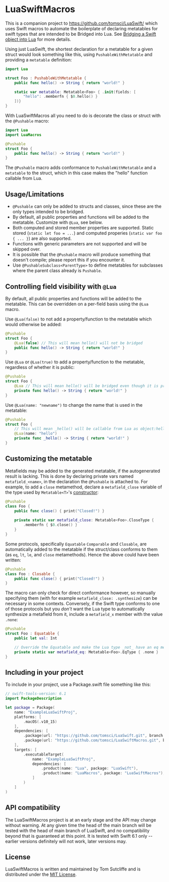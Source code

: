 # LuaSwiftMacros

This is a companion project to https://github.com/tomsci/LuaSwift/ which uses Swift macros to automate the boilerplate of declaring metatables for swift types that are intended to be Bridged into Lua. See [Bridging a Swift object into Lua](https://tomsci.github.io/LuaSwift/documentation/lua/bridgingswifttolua/) for more details.

Using just LuaSwift, the shortest declaration for a metatable for a given struct would look something like this, using `PushableWithMetatable` and providing a `metatable` definition:

```swift
import Lua

struct Foo : PushableWithMetatable {
    public func hello() -> String { return "world!" }

    static var metatable: Metatable<Foo> { .init(fields: [
        "hello": .memberfn { $0.hello() }
    ])}
}
```

With LuaSwiftMacros all you need to do is decorate the class or struct with the `@Pushable` macro:

```swift
import Lua
import LuaMacros

@Pushable
struct Foo {
    public func hello() -> String { return "world!" }
}
```

The `@Pushable` macro adds conformance to `PushableWithMetatable` and a `metatable` to the struct, which in this case makes the "hello" function callable from Lua.

## Usage/Limitations

* `@Pushable` can only be added to structs and classes, since these are the only types intended to be bridged. 
* By default, all public properties and functions will be added to the metatable. Customize with `@Lua`, see below.
* Both computed and stored member properties are supported. Static stored (`static let foo = ...`) and computed properies (`static var foo { ... }`) are also supported.
* Functions with generic parameters are not supported and will be skipped over.
* It is possible that the `@Pushable` macro will produce something that doesn't compile; please report this if you encounter it.
* Use `@PushableSubclass<ParentType>` to define metatables for subclasses where the parent class already is `Pushable`.

## Controlling field visibility with `@Lua`

By default, all public properties and functions will be added to the metatable. This can be overridden on a per-field basis using the `@Lua` macro.

Use `@Lua(false)` to not add a property/function to the metatable which would otherwise be added:

```swift
@Pushable
struct Foo {
    @Lua(false) // This will mean hello() will not be bridged
    public func hello() -> String { return "world!" }
}
```

Use `@Lua` or `@Lua(true)` to add a property/function to the metatable, regardless of whether it is public: 

```swift
@Pushable
struct Foo {
    @Lua // This will mean hello() will be bridged even though it is private
    private func hello() -> String { return "world!" }
}
```

Use `@Lua(name: "newname")` to change the name that is used in the metatable:

```swift
@Pushable
struct Foo {
    // This will mean _hello() will be callable from Lua as object:hello()
    @Lua(name: "hello")
    private func _hello() -> String { return "world!" }
}
```

## Customizing the metatable

Metafields may be added to the generated metatable, if the autogenerated result is lacking. This is done by 
declaring private vars named `metafield_<name>`, in the declaration the `@Pushable` is attached to. For example, to
add a `close` metamethod, declare a `metafield_close` variable of the type used by `Metatable<T>`'s [constructor](https://tomsci.github.io/LuaSwift/documentation/lua/metatable/init(fields:add:sub:mul:div:mod:pow:unm:idiv:band:bor:bxor:bnot:shl:shr:concat:len:eq:lt:le:index:newindex:call:close:tostring:pairs:name:)):

```swift
@Pushable
class Foo {
    public func close() { print("Closed!") }
    
    private static var metafield_close: Metatable<Foo>.CloseType {
        .memberfn { $0.close() }
    }
}
```

Some protocols, specifically `Equatable` `Comparable` and `Closable`, are automatically added to the metatable if the struct/class conforms to them (as `eq`, `lt`, `le`, and `close` metamethods). Hence the above could have been written:

```swift
@Pushable
class Foo : Closable {
    public func close() { print("Closed!") }
}
```

The macro can only check for direct conformance however, so manually specifying them (with for example `metafield_close: .synthesize`) can be necessary in some contexts. Conversely, if the Swift type conforms to one of those protocols but you _don't_ want the Lua type to automatically synthesize a metafield from it, include a `metafield_x` member with the value `.none`:

```swift
@Pushable
struct Foo : Equatable {
    public let val: Int

    // Override the Equatable and make the Lua type _not_ have an eq metamethod
    private static var metafield_eq: Metatable<Foo>.EqType { .none }
}
```

## Including in your project

To include in your project, use a Package.swift file something like this:

```swift
// swift-tools-version: 6.1
import PackageDescription

let package = Package(
    name: "ExampleLuaSwiftProj",
    platforms: [
        .macOS(.v10_15)
    ],
    dependencies: [
        .package(url: "https://github.com/tomsci/LuaSwift.git", branch: "main"),
        .package(url: "https://github.com/tomsci/LuaSwiftMacros.git", branch: "main"),
    ],
    targets: [
        .executableTarget(
            name: "ExampleLuaSwiftProj",
            dependencies: [
                .product(name: "Lua", package: "LuaSwift"),
                .product(name: "LuaMacros", package: "LuaSwiftMacros"),
            ]
        )
    ]
)
```

## API compatibility

The LuaSwiftMacros project is at an early stage and the API may change without warning. At any given time the head of the main branch will be tested with the head of main branch of LuaSwift, and no compatibility beyond that is guaranteed at this point. It is tested with Swift 6.1 only -- earlier versions definitely will not work, later versions may.

## License

LuaSwiftMacros is written and maintained by Tom Sutcliffe and is distributed under the [MIT License](LICENSE).
